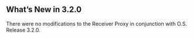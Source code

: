 
## What’s New in 3.2.0

There were no modifications to the Receiver Proxy in conjunction with O.S. Release 3.2.0.


